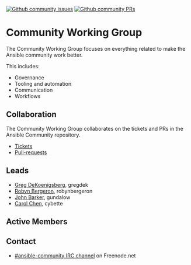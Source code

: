 [![Github community issues](https://img.shields.io/github/issues/ansible/community/cwg.svg)](https://github.com/ansible/community/issues?q=is:open+is:issue+label:cwg)
[![Github community PRs](https://img.shields.io/github/issues-pr/ansible/community/cwg.svg)](https://github.com/ansible/community/issues?q=is:open+is:pr+label:cwg)

# Community Working Group

The Community Working Group focuses on everything related to make the Ansible community work better.

This includes:
* Governance
* Tooling and automation
* Communication
* Workflows

## Collaboration
The Community Working Group collaborates on the tickets and PRs in the Ansible Community repository.
* [Tickets](https://github.com/ansible/community/issues)
* [Pull-requests](https://github.com/ansible/community/pulls)

## Leads
* [Greg DeKoenigsberg](https://github.com/gregdek), gregdek
* [Robyn Bergeron](https://github.com/robynbergeron), robynbergeron
* [John Barker](https://github.com/gundalow), gundalow
* [Carol Chen](https://github.com/cybette), cybette

## Active Members


## Contact
* [#ansible-community IRC channel](https://webchat.freenode.net/?channels=ansible-community) on Freenode.net
